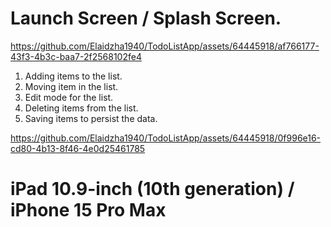 Launch Screen / Splash Screen.
==============================

https://github.com/Elaidzha1940/TodoListApp/assets/64445918/af766177-43f3-4b3c-baa7-2f2568102fe4

1. Adding items to the list.
2. Moving item in the list.
3. Edit mode for the list.
4. Deleting items from the list.
5. Saving items to persist the data.

https://github.com/Elaidzha1940/TodoListApp/assets/64445918/0f996e16-cd80-4b13-8f46-4e0d25461785

iPad 10.9-inch (10th generation) / iPhone 15 Pro Max
====================================================
